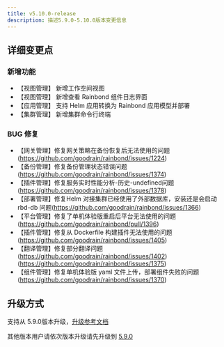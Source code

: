 ```yaml
---
title: v5.10.0-release
description: 描述5.9.0-5.10.0版本变更信息
---
```


## 详细变更点

### 新增功能

- 【视图管理】 新增工作空间视图
- 【视图管理】 新增查看 Rainbond 组件日志界面
- 【应用管理】 支持 Helm 应用转换为 Rainbond 应用模型并部署
- 【集群管理】 新增集群命令行终端

### BUG 修复

- 【网关管理】修复网关策略在备份恢复后无法使用的问题(https://github.com/goodrain/rainbond/issues/1224)
- 【备份管理】修复备份管理状态错误问题(https://github.com/goodrain/rainbond/issues/1374)
- 【插件管理】修复服务实时性能分析-历史-undefined问题(https://github.com/goodrain/rainbond/issues/1378)
- 【部署管理】修复Helm 对接集群已经使用了外部数据库，安装还是会启动 rbd-db 问题(https://github.com/goodrain/rainbond/issues/1366)
- 【平台管理】修复了单机体验版重启后平台无法使用的问题(https://github.com/goodrain/rainbond/pull/1396)
- 【插件管理】修复从 Dockerfile 构建插件无法使用的问题(https://github.com/goodrain/rainbond/issues/1405)
- 【翻译管理】修复部分翻译问题(https://github.com/goodrain/rainbond/issues/1402)(https://github.com/goodrain/rainbond/issues/1375)
- 【组件管理】修复单机体验版 yaml 文件上传，部署组件失败的问题(https://github.com/goodrain/rainbond/issues/1370)


## 升级方式

支持从 5.9.0版本升级，[升级参考文档](/docs/upgrade/5.10.0-upgrade/)

其他版本用户请依次版本升级请先升级到 [5.9.0](/docs/upgrade/5.9.0-upgrade/)